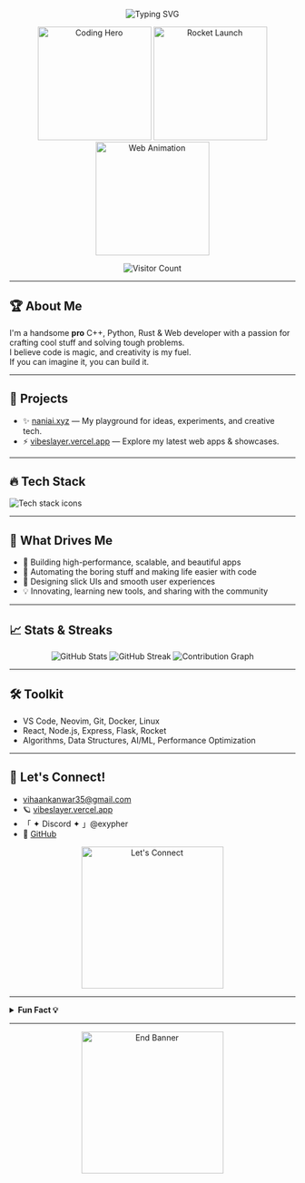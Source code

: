 <!-- README Profile for VibeSlayer -->

<p align="center">
  <img src="https://readme-typing-svg.demolab.com?font=Fira+Code&pause=1000&color=FFD700&center=true&vCenter=true&width=435&lines=Hi+I'm+VibeSlayer!;Coding+is+my+superpower!;C%2B%2B+%E2%80%A2+Python+%E2%80%A2+Rust+%E2%80%A2+Web+Dev;Let's+build+something+epic!+%F0%9F%9A%80" alt="Typing SVG" />
</p>

<p align="center">
  <img src="https://media.giphy.com/media/13HgwGsXF0aiGY/giphy.gif" width="200" alt="Coding Hero"/>
  <img src="https://media.giphy.com/media/26tn33aiTi1jkl6H6/giphy.gif" width="200" alt="Rocket Launch"/>
  <img src="https://media.giphy.com/media/l3vR85PnGsBwu1PFK/giphy.gif" width="200" alt="Web Animation"/>
</p>

<p align="center">
  <img src="https://shields.io/badge/dynamic/json?color=gold&label=visits&query=value&url=https://api.countapi.xyz/hit/vibeslayer/profile" alt="Visitor Count"/>
</p>

---

## 🏆 About Me

I'm a handsome <b>pro</b> C++, Python, Rust & Web developer with a passion for crafting cool stuff and solving tough problems.  
I believe code is magic, and creativity is my fuel.  
If you can imagine it, you can build it.

---

## 🚀 Projects

- ✨ [naniai.xyz](https://www.naniai.xyz) — My playground for ideas, experiments, and creative tech.
- ⚡ [vibeslayer.vercel.app](https://vibeslayer.vercel.app) — Explore my latest web apps & showcases.

---

## 🔥 Tech Stack

<p>
  <img src="https://skillicons.dev/icons?i=cpp,python,rust,js,ts,react,html,css,nodejs,linux,docker,git" alt="Tech stack icons" />
</p>

---

## 🌈 What Drives Me

- 🚦 Building high-performance, scalable, and beautiful apps
- 🤖 Automating the boring stuff and making life easier with code
- 🎨 Designing slick UIs and smooth user experiences
- 💡 Innovating, learning new tools, and sharing with the community

---

## 📈 Stats & Streaks

<p align="center">
  <img src="https://github-readme-stats.vercel.app/api?username=VibeSlayer-code&show_icons=true&theme=tokyonight&hide_border=true&hide_title=true" alt="GitHub Stats"/>
  <img src="https://github-readme-streak-stats.herokuapp.com/?user=VibeSlayer-code&theme=tokyonight&hide_border=true" alt="GitHub Streak"/>
  <img src="https://github-readme-activity-graph.cyclic.app/graph?username=VibeSlayer-code&theme=tokyo-night&hide_border=true" alt="Contribution Graph"/>
</p>

---

## 🛠️ Toolkit

- VS Code, Neovim, Git, Docker, Linux
- React, Node.js, Express, Flask, Rocket
- Algorithms, Data Structures, AI/ML, Performance Optimization

---

## 🤝 Let's Connect!

- vihaankanwar35@gmail.com
- 🪐 [vibeslayer.vercel.app](https://vibeslayer.vercel.app)
- 「 ✦ Discord ✦ 」@exypher
- 🐙 [GitHub](https://github.com/VibeSlayer-code)

<p align="center">
  <img src="https://media.giphy.com/media/RbDKaczqWovIugyJmW/giphy.gif" width="250" alt="Let's Connect"/>
</p>

---

<details>
<summary><b>Fun Fact 💡</b></summary>
<br>
I think in algorithms, dream in code, and my debugging skills are fueled by coffee ☕.  
</details>

---

<p align="center">
  <img src="https://media.giphy.com/media/26xBwdIuRJiAIqHwA/giphy.gif" width="250" alt="End Banner"/>
</p>
